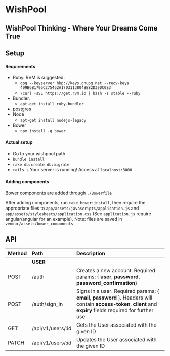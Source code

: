 # WishPool

## WishPool Thinking - Where Your Dreams Come True

## Setup
#### Requirements
* Ruby. RVM is suggested.
  * `gpg --keyserver hkp://keys.gnupg.net --recv-keys 409B6B1796C275462A1703113804BB82D39DC0E3`
  * `\curl -sSL https://get.rvm.io | bash -s stable --ruby`
* Bundler.
  * `apt-get install ruby-bundler`
* postgres
* Node
  * `apt-get install nodejs-legacy`
* Bower
  * `npm install -g bower`

#### Actual setup
* Go to your wishpool path
* `bundle install`
* `rake db:create db:migrate`
* `rails s` Your server is running! Access at `localhost:3000`

#### Adding components
Bower components are added through `./Bowerfile`

After adding components, run `rake bower:install`, then require the appropriate files to `app/assets/javascripts/application.js` and `app/assets/stylesheets/application.css` (See `application.js` require angular/angular for an example). Note: files are saved in `vendor/assets/bower_components`

## API

| Method | Path | Description |
| :-- | :-- | :-- |
|  | **USER** |  |
| POST | /auth | Creates a new account. Required params: { **user**, **password**, **password_confirmation**} |
| POST | /auth/sign_in | Signs in a user. Required params: { **email**, **password** }. Headers will contain **access-token**, **client** and **expiry** fields required for further use |
| GET | /api/v1/users/:id | Gets the User associated with the given ID |
| PATCH | /api/v1/users/:id | Updates the User associated with the given ID |
